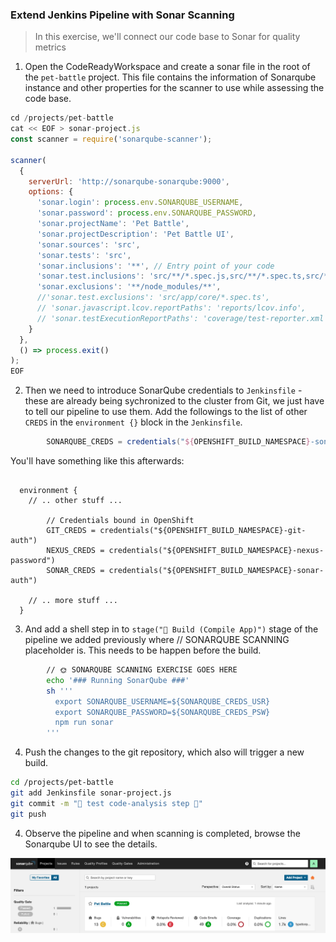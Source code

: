 ### Extend Jenkins Pipeline with Sonar Scanning
> In this exercise, we'll connect our code base to Sonar for quality metrics

1. Open the CodeReadyWorkspace and create a sonar file in the root of the `pet-battle` project. This file contains the information of Sonarqube instance and other properties for the scanner to use while assessing the code base.

```javascript
cd /projects/pet-battle
cat << EOF > sonar-project.js
const scanner = require('sonarqube-scanner');

scanner(
  {
    serverUrl: 'http://sonarqube-sonarqube:9000',
    options: {
      'sonar.login': process.env.SONARQUBE_USERNAME,
      'sonar.password': process.env.SONARQUBE_PASSWORD,
      'sonar.projectName': 'Pet Battle',
      'sonar.projectDescription': 'Pet Battle UI',
      'sonar.sources': 'src',
      'sonar.tests': 'src',
      'sonar.inclusions': '**', // Entry point of your code
      'sonar.test.inclusions': 'src/**/*.spec.js,src/**/*.spec.ts,src/**/*.spec.jsx,src/**/*.test.js,src/**/*.test.jsx',
      'sonar.exclusions': '**/node_modules/**',
      //'sonar.test.exclusions': 'src/app/core/*.spec.ts',
      // 'sonar.javascript.lcov.reportPaths': 'reports/lcov.info',
      // 'sonar.testExecutionReportPaths': 'coverage/test-reporter.xml'
    }
  },
  () => process.exit()
);
EOF
```

2. Then we need to introduce SonarQube credentials to `Jenkinsfile` - these are already being sychronized to the cluster from Git, we just have to tell our pipeline to use them. Add the followings to the list of other `CREDS` in the `environment {}` block in the `Jenkinsfile`.

```groovy
		SONARQUBE_CREDS = credentials("${OPENSHIFT_BUILD_NAMESPACE}-sonarqube-auth")
```
You'll have something like this afterwards:

<pre><code class="language-groovy">
  environment {
    // .. other stuff ...

		// Credentials bound in OpenShift
		GIT_CREDS = credentials("${OPENSHIFT_BUILD_NAMESPACE}-git-auth")
		NEXUS_CREDS = credentials("${OPENSHIFT_BUILD_NAMESPACE}-nexus-password")
		SONAR_CREDS = credentials("${OPENSHIFT_BUILD_NAMESPACE}-sonar-auth")

    // .. more stuff ...
  }
</code></pre>

3. And add a shell step in to `stage("🧰 Build (Compile App)")` stage of the pipeline we added previously where // SONARQUBE SCANNING placeholder is. This needs to be happen before the build.

```bash
        // 🌞 SONARQUBE SCANNING EXERCISE GOES HERE 
        echo '### Running SonarQube ###'
        sh '''
          export SONARQUBE_USERNAME=${SONARQUBE_CREDS_USR}
          export SONARQUBE_PASSWORD=${SONARQUBE_CREDS_PSW}
          npm run sonar
        '''
```

4. Push the changes to the git repository, which also will trigger a new build.

```bash
cd /projects/pet-battle
git add Jenkinsfile sonar-project.js
git commit -m "🧦 test code-analysis step 🧦"
git push
```

4. Observe the pipeline and when scanning is completed, browse the Sonarqube UI to see the details.

![sonar-pb-ui](images/sonar-pb-ui.png)